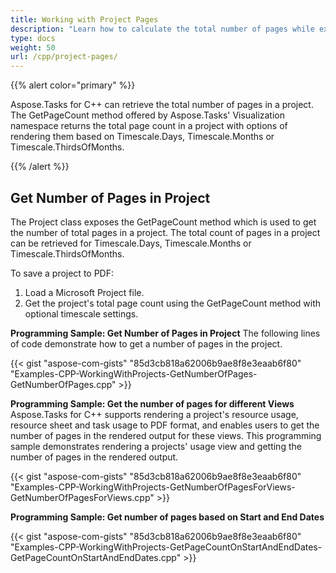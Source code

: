 ```yaml
---
title: Working with Project Pages
description: "Learn how to calculate the total number of pages while exporting Microsoft Project (MPP/XML) documents in graphical formats using Aspose.Tasks for C++."
type: docs
weight: 50
url: /cpp/project-pages/
---
```


{{% alert color="primary" %}}

Aspose.Tasks for C++ can retrieve the total number of pages in a project. The GetPageCount method offered by Aspose.Tasks' Visualization namespace returns the total page count in a project with options of rendering them based on Timescale.Days, Timescale.Months or Timescale.ThirdsOfMonths.

{{% /alert %}}

## **Get Number of Pages in Project**
The Project class exposes the GetPageCount method which is used to get the number of total pages in a project. The total count of pages in a project can be retrieved for Timescale.Days, Timescale.Months or Timescale.ThirdsOfMonths.

To save a project to PDF:

1. Load a Microsoft Project file.
2. Get the project's total page count using the GetPageCount method with optional timescale settings.

**Programming Sample: Get Number of Pages in Project**
The following lines of code demonstrate how to get a number of pages in the project.

{{< gist "aspose-com-gists" "85d3cb818a62006b9ae8f8e3eaab6f80" "Examples-CPP-WorkingWithProjects-GetNumberOfPages-GetNumberOfPages.cpp" >}}

**Programming Sample: Get the number of pages for different Views**
Aspose.Tasks for C++ supports rendering a project's resource usage, resource sheet and task usage to PDF format, and enables users to get the number of pages in the rendered output for these views. This programming sample demonstrates rendering a projects' usage view and getting the number of pages in the rendered output.

{{< gist "aspose-com-gists" "85d3cb818a62006b9ae8f8e3eaab6f80" "Examples-CPP-WorkingWithProjects-GetNumberOfPagesForViews-GetNumberOfPagesForViews.cpp" >}}

**Programming Sample: Get number of pages based on Start and End Dates**

{{< gist "aspose-com-gists" "85d3cb818a62006b9ae8f8e3eaab6f80" "Examples-CPP-WorkingWithProjects-GetPageCountOnStartAndEndDates-GetPageCountOnStartAndEndDates.cpp" >}}
